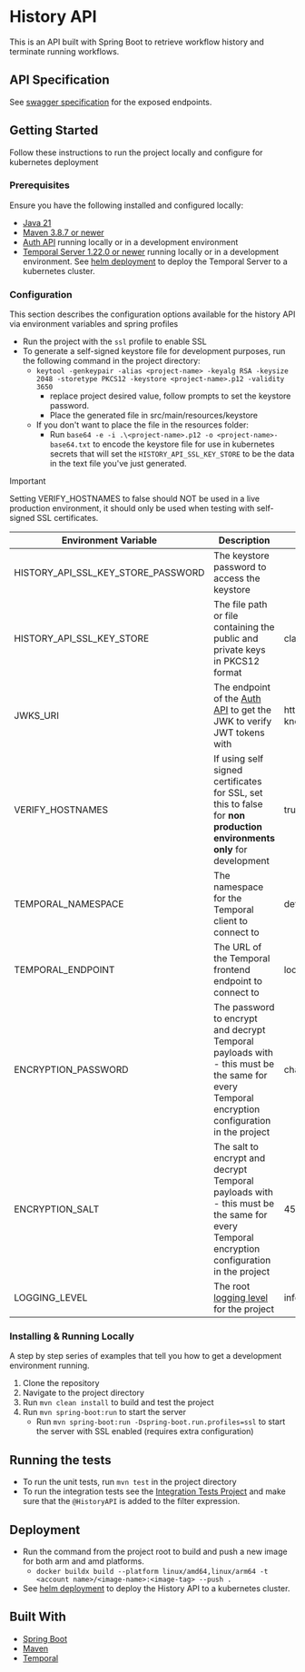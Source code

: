 # History API

This is an API built with Spring Boot to retrieve workflow history and terminate running workflows.

## API Specification
See [swagger specification](https://app.swaggerhub.com/apis/CameronWard301/Communication_APIs/1.0.3#/History%20API) for the exposed endpoints.

## Getting Started

Follow these instructions to run the project locally and configure for kubernetes deployment

### Prerequisites

Ensure you have the following installed and configured locally:

- [Java 21](https://www.oracle.com/java/technologies/downloads/#java21)
- [Maven 3.8.7 or newer](https://maven.apache.org/download.cgi)
- [Auth API](../auth-api) running locally or in a development environment
- [Temporal Server 1.22.0 or newer](https://learn.temporal.io/getting_started/java/dev_environment/) running locally or in a development environment. See [helm deployment](../deployment/helm) to deploy the Temporal Server to a kubernetes cluster.
### Configuration

This section describes the configuration options available for the history API via environment variables and spring profiles
- Run the project with the `ssl` profile to enable SSL
- To generate a self-signed keystore file for development purposes, run the following command in the project directory:
    - `keytool -genkeypair -alias <project-name> -keyalg RSA -keysize 2048 -storetype PKCS12 -keystore <project-name>.p12 -validity 3650`
        - replace project desired value, follow prompts to set the keystore password.
        - Place the generated file in src/main/resources/keystore
    - If you don't want to place the file in the resources folder:
        - Run `base64 -e -i .\<project-name>.p12 -o <project-name>-base64.txt` to encode the keystore file for use in kubernetes secrets that will set the `HISTORY_API_SSL_KEY_STORE` to be the data in the text file you've just generated.

> [!IMPORTANT]
> Setting VERIFY_HOSTNAMES to false should NOT be used in a live production environment, it should only be used when testing with self-signed SSL certificates.

| Environment Variable               | Description                                                                                                                                                             | Default Value                                      | Required               |
|------------------------------------|-------------------------------------------------------------------------------------------------------------------------------------------------------------------------|----------------------------------------------------|------------------------|
| HISTORY_API_SSL_KEY_STORE_PASSWORD | The keystore password to access the keystore                                                                                                                            |                                                    | Y if using SSL profile |
| HISTORY_API_SSL_KEY_STORE          | The file path or file containing the public and private keys in PKCS12 format                                                                                           | classpath:keystore/history-api.p12                 | N                      |
| JWKS_URI                           | The endpoint of the [Auth API](../auth-api) to get the JWK to verify JWT tokens with                                                                                    | https://localhost:53655/auth/.well-known/jwks.json | N                      |
| VERIFY_HOSTNAMES                   | If using self signed certificates for SSL, set this to false for **non production environments only** for development                                                   | true                                               | N                      |
| TEMPORAL_NAMESPACE                 | The namespace for the Temporal client to connect to                                                                                                                     | default                                            | N                      |
| TEMPORAL_ENDPOINT                  | The URL of the Temporal frontend endpoint to connect to                                                                                                                 | localhost:7233                                     | N                      |
| ENCRYPTION_PASSWORD                | The password to encrypt and decrypt Temporal payloads with - this must be the same for every Temporal encryption configuration in the project                           | changeme                                           | N                      |
| ENCRYPTION_SALT                    | The salt to encrypt and decrypt Temporal payloads with - this must be the same for every Temporal encryption configuration in the project                               | 4573c195d6593c                                     | N                      |
| LOGGING_LEVEL                      | The root [logging level](https://docs.spring.io/spring-boot/docs/2.1.13.RELEASE/reference/html/boot-features-logging.html#boot-features-logging-format) for the project | info                                               | N                      |



### Installing & Running Locally

A step by step series of examples that tell you how to get a development environment running.

1. Clone the repository
2. Navigate to the project directory
3. Run `mvn clean install` to build and test the project
4. Run `mvn spring-boot:run` to start the server
    - Run `mvn spring-boot:run -Dspring-boot.run.profiles=ssl` to start the server with SSL enabled (requires extra configuration)

## Running the tests

- To run the unit tests, run `mvn test` in the project directory
- To run the integration tests see the [Integration Tests Project](../integration-tests)
  and make sure that the `@HistoryAPI` is added to the filter expression.

## Deployment

- Run the command from the project root to build and push a new image for both arm and amd platforms.
    - `docker buildx build --platform linux/amd64,linux/arm64 -t <account name>/<image-name>:<image-tag> --push .`
- See [helm deployment](../deployment/helm) to deploy the History API to a kubernetes cluster.

## Built With
- [Spring Boot](https://spring.io/projects/spring-boot)
- [Maven](https://maven.apache.org/)
- [Temporal](https://temporal.io/)
